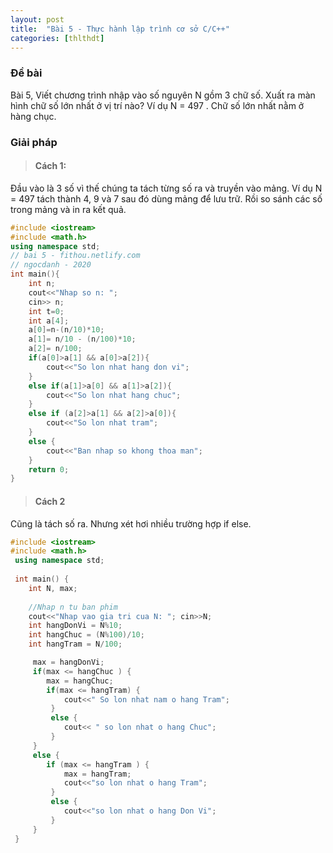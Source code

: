 ```yaml
---
layout: post
title:  "Bài 5 - Thực hành lập trình cơ sở C/C++"
categories: [thlthdt]
---
```

### Đề bài

Bài 5, Viết chương trình nhập vào số nguyên N gồm 3 chữ số. Xuất ra màn hình chữ số lớn nhất ở vị trí nào?
Ví dụ N = 497 . Chữ số lớn nhất nằm ở hàng chục.

### Giải pháp

> #### Cách 1: 

Đầu vào là 3 số vì thế chúng ta tách từng số ra và truyền vào mảng. Ví dụ N = 497 tách thành 4, 9 và 7 sau đó dùng mảng để lưu trữ. Rồi so sánh các số trong mảng và in ra kết quả.

```c++
#include <iostream>
#include <math.h>
using namespace std;
// bai 5 - fithou.netlify.com
// ngocdanh - 2020
int main(){
    int n;
    cout<<"Nhap so n: ";
    cin>> n;
    int t=0;
    int a[4];
    a[0]=n-(n/10)*10;
    a[1]= n/10 - (n/100)*10;
    a[2]= n/100;
    if(a[0]>a[1] && a[0]>a[2]){
        cout<<"So lon nhat hang don vi";
    }
    else if(a[1]>a[0] && a[1]>a[2]){
        cout<<"So lon nhat hang chuc";
    }
    else if (a[2]>a[1] && a[2]>a[0]){
        cout<<"So lon nhat tram";
    }
    else {
        cout<<"Ban nhap so khong thoa man";
    }
    return 0;
}
```

> #### Cách 2

Cũng là tách số ra. Nhưng xét hơi nhiều trường hợp if else.

```c++
#include <iostream>
#include <math.h>
 using namespace std;
 
 int main() {
 	int N, max;
 	
 	//Nhap n tu ban phim
 	cout<<"Nhap vao gia tri cua N: "; cin>>N;
 	int hangDonVi = N%10;
	int hangChuc = (N%100)/10;
	int hangTram = N/100;  

	 max = hangDonVi;
	 if(max <= hangChuc ) {
	 	max = hangChuc;
	 	if(max <= hangTram) {
	 		cout<<" So lon nhat nam o hang Tram";
		 }
		 else {
		 	cout<< " so lon nhat o hang Chuc";
		 }
	 }
	 else {
	 	if (max <= hangTram ) {
	 		max = hangTram;
	 		cout<<"so lon nhat o hang Tram";
		 }
		 else {
		 	cout<<"so lon nhat o hang Don Vi";
		 }
	 }
 }

```
